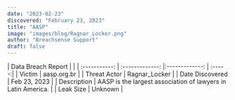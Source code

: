 ```yaml
---
date: "2023-02-23"
discovered: "February 23, 2023"
title: "AASP"
image: "images/blog/Ragnar_Locker.png"
author: "Breachsense Support"
draft: false
---
```


| Data Breach Report           |              | 
| :-----------: | :-------------:     |:-------------:    | :-----:|
| Victim      | aasp.org.br      | 
| Threat Actor      | Ragnar_Locker      | 
| Date Discovered      | Feb 23, 2023      | 
| Description      | AASP is the largest association of lawyers in Latin America.      | 
| Leak Size      | Unknown      | 

